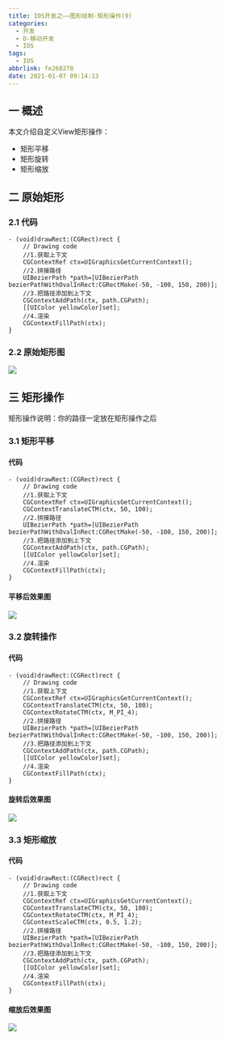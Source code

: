 ```yaml
---
title: IOS开发之——图形绘制-矩形操作(9)
categories:
  - 开发
  - D-移动开发
  - IOS
tags:
  - IOS
abbrlink: fe260278
date: 2021-01-07 09:14:13
---
```

## 一 概述

本文介绍自定义View矩形操作：

* 矩形平移
* 矩形旋转
* 矩形缩放

<!--more-->

## 二 原始矩形

### 2.1 代码

```
- (void)drawRect:(CGRect)rect {
    // Drawing code
    //1.获取上下文
    CGContextRef ctx=UIGraphicsGetCurrentContext();
    //2.拼接路径
    UIBezierPath *path=[UIBezierPath bezierPathWithOvalInRect:CGRectMake(-50, -100, 150, 200)];
    //3.把路径添加到上下文
    CGContextAddPath(ctx, path.CGPath);
    [[UIColor yellowColor]set];
    //4.渲染
    CGContextFillPath(ctx);
}
```

### 2.2 原始矩形图

![][1]
## 三 矩形操作

矩形操作说明：你的路径一定放在矩形操作之后

### 3.1 矩形平移

#### 代码

```
- (void)drawRect:(CGRect)rect {
    // Drawing code
    //1.获取上下文
    CGContextRef ctx=UIGraphicsGetCurrentContext();
    CGContextTranslateCTM(ctx, 50, 100);
    //2.拼接路径
    UIBezierPath *path=[UIBezierPath bezierPathWithOvalInRect:CGRectMake(-50, -100, 150, 200)];
    //3.把路径添加到上下文
    CGContextAddPath(ctx, path.CGPath);
    [[UIColor yellowColor]set];
    //4.渲染
    CGContextFillPath(ctx);
}
```

#### 平移后效果图
![][2]
### 3.2 旋转操作

#### 代码

```
- (void)drawRect:(CGRect)rect {
    // Drawing code
    //1.获取上下文
    CGContextRef ctx=UIGraphicsGetCurrentContext();
    CGContextTranslateCTM(ctx, 50, 100);
    CGContextRotateCTM(ctx, M_PI_4);
    //2.拼接路径
    UIBezierPath *path=[UIBezierPath bezierPathWithOvalInRect:CGRectMake(-50, -100, 150, 200)];
    //3.把路径添加到上下文
    CGContextAddPath(ctx, path.CGPath);
    [[UIColor yellowColor]set];
    //4.渲染
    CGContextFillPath(ctx);
}
```

#### 旋转后效果图
![][3]

### 3.3 矩形缩放
#### 代码

```
- (void)drawRect:(CGRect)rect {
    // Drawing code
    //1.获取上下文
    CGContextRef ctx=UIGraphicsGetCurrentContext();
    CGContextTranslateCTM(ctx, 50, 100);
    CGContextRotateCTM(ctx, M_PI_4);
    CGContextScaleCTM(ctx, 0.5, 1.2);
    //2.拼接路径
    UIBezierPath *path=[UIBezierPath bezierPathWithOvalInRect:CGRectMake(-50, -100, 150, 200)];
    //3.把路径添加到上下文
    CGContextAddPath(ctx, path.CGPath);
    [[UIColor yellowColor]set];
    //4.渲染
    CGContextFillPath(ctx);
}
```

#### 缩放后效果图
![][4]


[1]:https://fastly.jsdelivr.net/gh/PGzxc/CDN@master/blog-ios/ios-rectangle-normal.png
[2]:https://fastly.jsdelivr.net/gh/PGzxc/CDN@master/blog-ios/ios-rectangle-trans-after.png
[3]:https://fastly.jsdelivr.net/gh/PGzxc/CDN@master/blog-ios/ios-rectangle-rotate-after.png
[4]:https://fastly.jsdelivr.net/gh/PGzxc/CDN@master/blog-ios/ios-rectangle-scale-after.png

